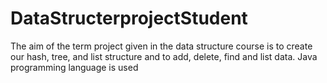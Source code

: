 # DataStructerprojectStudent
The aim of the term project given in the data structure course is to create our hash, tree, and list structure and to add, delete, find and list data. Java programming language is used
